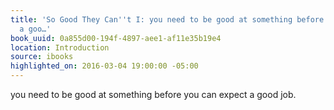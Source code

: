 ```yaml
---
title: 'So Good They Can''t I: you need to be good at something before you can expect
  a goo…'
book_uuid: 0a855d00-194f-4897-aee1-af11e35b19e4
location: Introduction
source: ibooks
highlighted_on: 2016-03-04 19:00:00 -05:00
---
```


you need to be good at something before you can expect a good job.